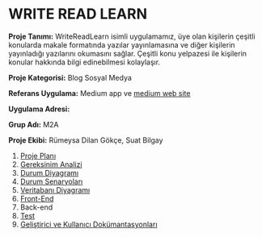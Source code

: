 # WRITE READ LEARN

**Proje Tanımı:** WriteReadLearn isimli uygulamamız, üye olan kişilerin çeşitli konularda makale formatında yazılar yayınlamasına ve diğer kişilerin yayınladığı yazılarını okumasını sağlar. Çeşitli konu yelpazesi ile kişilerin konular hakkında bilgi edinebilmesi kolaylaşır.

**Proje Kategorisi:** Blog Sosyal Medya

**Referans Uygulama:** Medium app ve [medium web site](https://medium.com)

**Uygulama Adresi:**

**Grup Adı:** M2A

**Proje Ekibi:** Rümeysa Dilan Gökçe, Suat Bilgay

1. [Proje Planı](ProjePlanı.jpg)
2. [Gereksinim Analizi](gereksinimanalizi.md)
3. [Durum Diyagramı](UseCase.png)
4. [Durum Senaryoları](Senaryolar.md)
5. [Veritabanı Diyagramı](VeritabanıDiyagramı.png)
6. [Front-End](Frontend.md)
7. Back-end
8. [Test](Test.md)
9. [Geliştirici ve Kullanıcı Dokümantasyonları](Dokümantasyonlar.md)
